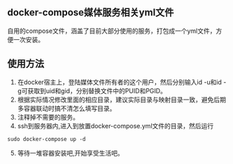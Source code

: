 ## docker-compose媒体服务相关yml文件
自用的compose文件，涵盖了目前大部分使用的服务，打包成一个yml文件，方便一次安装。
## 使用方法
1. 在docker宿主上，登陆媒体文件所有者的这个用户，然后分别输入id -u和id -g可获取到uid和gid，分别替换文件中的PUID和PGID。
2. 根据实际情况修改里面的相应目录，建议实际目录与映射目录一致，避免后期多容器联动时搞不清怎么填写目录。
3. 注释掉不需要的服务。
4. ssh到服务器内,进入到放置docker-compose.yml文件的目录，然后运行
 ```
 sudo docker-compose up -d
 ```
5. 等待一堆容器安装吧,开始享受生活吧。
